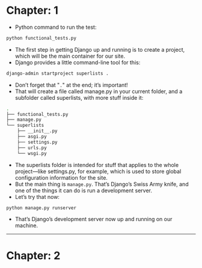 # Chapter: 1
- Python command to run the test:
``` sh
python functional_tests.py
```
- The first step in getting Django up and running is to create a project, which will be the main container for our site.
- Django provides a little command-line tool for this:
```sh
django-admin startproject superlists .
```
- Don’t forget that "`.`" at the end; it’s important!
- That will create a file called manage.py in your current folder, and a subfolder called superlists, with more stuff inside it:
```sh
.
├── functional_tests.py
├── manage.py
└── superlists
    ├── __init__.py
    ├── asgi.py
    ├── settings.py
    ├── urls.py
    └── wsgi.py
```
- The superlists folder is intended for stuff that applies to the whole project—​like settings.py, for example, which is used to store global configuration information for the site.
- But the main thing is `manage.py`. That’s Django’s Swiss Army knife, and one of the things it can do is run a development server.
- Let’s try that now:
```sh
python manage.py runserver
```
- That’s Django’s development server now up and running on our machine.

---
# Chapter: 2

